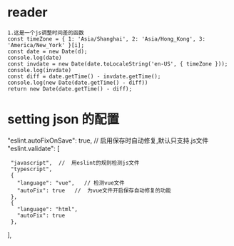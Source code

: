 # reader
    1.这是一个js调整时间差的函数
    const timeZone = { 1: 'Asia/Shanghai', 2: 'Asia/Hong_Kong', 3: 'America/New_York' }[i];
    const date = new Date(d);
    console.log(date)
    const invdate = new Date(date.toLocaleString('en-US', { timeZone }));
    console.log(invdate)
    const diff = date.getTime() - invdate.getTime();
    console.log(new Date(date.getTime() - diff))
    return new Date(date.getTime() - diff);
# setting json 的配置
"eslint.autoFixOnSave": true,  //  启用保存时自动修复,默认只支持.js文件
  "eslint.validate": [

     "javascript",  //  用eslint的规则检测js文件
     "typescript",
     {
       "language": "vue",   // 检测vue文件
       "autoFix": true   //  为vue文件开启保存自动修复的功能
     },
     {
       "language": "html",
       "autoFix": true
     },
  ],
